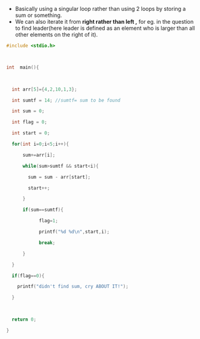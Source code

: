- Basically using a singular loop rather than using 2 loops by storing a sum or something.
- We can also iterate it from **right rather than left ,** for eg. in the question to find leader(here leader is defined as an element who is larger than all other elements on the right of it).
```c
#include <stdio.h>



int  main(){

  

  int arr[5]={4,2,10,1,3};

  int sumtf = 14; //sumtf= sum to be found

  int sum = 0;

  int flag = 0;

  int start = 0;

  for(int i=0;i<5;i++){

      sum+=arr[i];

      while(sum>sumtf && start<i){

        sum = sum - arr[start];

        start++;

      }

      if(sum==sumtf){

            flag=1;

            printf("%d %d\n",start,i);

            break;

      }

  }

  if(flag==0){

    printf("didn't find sum, cry ABOUT IT!");

  }

  

  return 0;

}
```